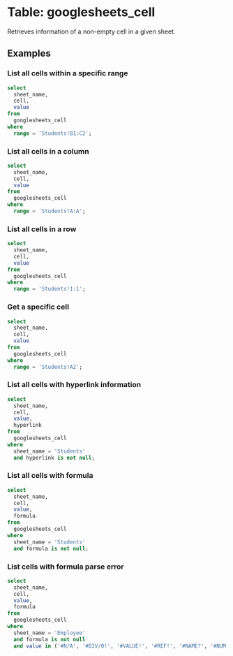 # Table: googlesheets_cell

Retrieves information of a non-empty cell in a given sheet.

## Examples

### List all cells within a specific range

```sql
select
  sheet_name,
  cell,
  value
from
  googlesheets_cell
where
  range = 'Students!B1:C2';
```

### List all cells in a column

```sql
select
  sheet_name,
  cell,
  value
from
  googlesheets_cell
where
  range = 'Students!A:A';
```

### List all cells in a row

```sql
select
  sheet_name,
  cell,
  value
from
  googlesheets_cell
where
  range = 'Students!1:1';
```

### Get a specific cell

```sql
select
  sheet_name,
  cell,
  value
from
  googlesheets_cell
where
  range = 'Students!A2';
```

### List all cells with hyperlink information

```sql
select
  sheet_name,
  cell,
  value,
  hyperlink
from
  googlesheets_cell
where
  sheet_name = 'Students'
  and hyperlink is not null;
```

### List all cells with formula

```sql
select
  sheet_name,
  cell,
  value,
  formula
from
  googlesheets_cell
where
  sheet_name = 'Students'
  and formula is not null;
```

### List cells with formula parse error

```sql
select
  sheet_name,
  cell,
  value,
  formula
from
  googlesheets_cell
where
  sheet_name = 'Employee'
  and formula is not null
  and value in ('#N/A', '#DIV/0!', '#VALUE!', '#REF!', '#NAME?', '#NUM!', '#ERROR!', '#NULL!');
```
